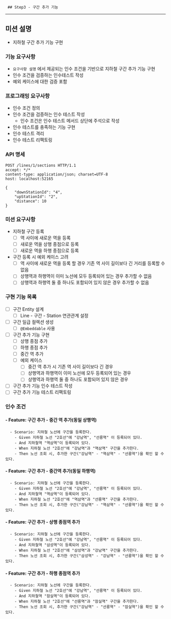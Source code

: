      ## Step3 - 구간 추가 기능
---

## 미션 설명

- 지하철 구간 추가 기능 구현

### 기능 요구사항

- `요구사항 설명` 에서 제공되는 인수 조건을 기반으로 지하철 구간 추가 기능 구현
- 인수 조건을 검증하는 인수테스트 작성
- 예외 케이스에 대한 검증 포함

### 프로그래밍 요구사항

- 인수 조건 정의
- 인수 조건을 검증하는 인수 테스트 작성
    - 인수 조건은 인수 테스트 메서드 상단에 주석으로 작성
- 인수 테스트를 충족하는 기능 구현
- 인수 테스트 격리
- 인수 테스트 리팩토링

### API 명세

```http request
POST /lines/1/sections HTTP/1.1
accept: */*
content-type: application/json; charset=UTF-8
host: localhost:52165

{
    "downStationId": "4",
    "upStationId": "2",
    "distance": 10
}
```

### 미션 요구사항
- 지하철 구간 등록
  - [ ] 역 사이에 새로운 역을 등록
  - [ ] 새로운 역을 상행 종점으로 등록
  - [ ] 새로운 역을 하행 종점으로 등록
- 구간 등록 시 예외 케이스 고려
  - [ ] 역 사이에 새로운 역을 등록 할 경우 기존 역 사이 길이보다 긴 거리를 등록할 수 없음
  - [ ] 상행역과 하행역이 이미 노선에 모두 등록되어 있는 경우 추가할 수 없음
  - [ ] 상행역과 하행역 둘 중 하나도 포함되어 있지 않은 경우 추가할 수 없음

### 구현 기능 목록
- [ ] 구간 Entity 설계
  - [ ] Line - 구간 - Station 연관관계 설정
- [ ] 구간 일급 컬렉션 생성
  - [ ] `@Embeddable` 사용
- [ ] 구간 추가 기능 구현
  - [ ] 상행 종점 추가
  - [ ] 하행 종점 추가
  - [ ] 중간 역 추가
  - [ ] 예외 케이스
    - [ ] 중간 역 추가 시 기존 역 사이 길이보다 긴 경우
    - [ ] 상행역과 하행역이 이미 노선에 모두 등록되어 있는 경우
    - [ ] 상행역과 하행역 둘 중 하나도 포함되어 있지 않은 경우
- [ ] 구간 추가 기능 인수 테스트 작성
- [ ] 구간 추가 기능 테스트 리팩토링

### 인수 조건
#### - Feature: 구간 추가 - 중간 역 추가(동일 상행역)
```text
  - Scenario: 지하철 노선에 구간을 등록한다.
    - Given 지하철 노선 "2호선"에 "강남역", "선릉역" 이 등록되어 있다.
    - And 지하철역 "역삼역"이 등록되어 있다.
    - When 지하철 노선 "2호선"에 "강남역"과 "역삼역" 구간을 추가한다.
    - Then 노선 조회 시, 추가한 구간("강남역" - "역삼역" - "선릉역")을 확인 할 수 있다.
```

#### - Feature: 구간 추가 - 중간역 추가(동일 하행역)
```text
  - Scenario: 지하철 노선에 구간을 등록한다.
    - Given 지하철 노선 "2호선"에 "강남역", "선릉역" 이 등록되어 있다.
    - And 지하철역 "역삼역"이 등록되어 있다.
    - When 지하철 노선 "2호선"에 "역삼역"과 "선릉역" 구간을 추가한다.
    - Then 노선 조회 시, 추가한 구간("강남역" - "역삼역" - "선릉역")을 확인 할 수 있다.
```

#### - Feature: 구간 추가 - 상행 종점역 추가
```text
  - Scenario: 지하철 노선에 구간을 등록한다.
    - Given 지하철 노선 "2호선"에 "강남역", "선릉역" 이 등록되어 있다.
    - And 지하철역 "삼성역"이 등록되어 있다.
    - When 지하철 노선 "2호선"에 "삼성역"과 "강남역" 구간을 추가한다.
    - Then 노선 조회 시, 추가한 구간("삼성역" - "강남역" - "선릉역")을 확인 할 수 있다.
```
#### - Feature: 구간 추가 - 하행 종점역 추가
```text
  - Scenario: 지하철 노선에 구간을 등록한다.
    - Given 지하철 노선 "2호선"에 "강남역", "선릉역" 이 등록되어 있다.
    - And 지하철역 "잠실역"이 등록되어 있다.
    - When 지하철 노선 "2호선"에 "선릉역"과 "잠실역" 구간을 추가한다.
    - Then 노선 조회 시, 추가한 구간("강남역" - "선릉역" - "잠실역")을 확인 할 수 있다.
```
